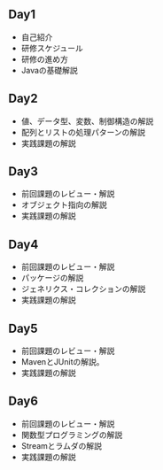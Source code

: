 ## Day1 

* 自己紹介
* 研修スケジュール
* 研修の進め方
* Javaの基礎解説

## Day2

* 値、データ型、変数、制御構造の解説
* 配列とリストの処理パターンの解説
* 実践課題の解説

## Day3

* 前回課題のレビュー・解説
* オブジェクト指向の解説
* 実践課題の解説

## Day4

* 前回課題のレビュー・解説
* パッケージの解説
* ジェネリクス・コレクションの解説
* 実践課題の解説

## Day5

* 前回課題のレビュー・解説
* MavenとJUnitの解説。
* 実践課題の解説

## Day6

* 前回課題のレビュー・解説
* 関数型プログラミングの解説
* Streamとラムダの解説
* 実践課題の解説
